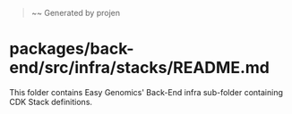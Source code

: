 > ~~ Generated by projen
# packages/back-end/src/infra/stacks/README.md
This folder contains Easy Genomics' Back-End infra sub-folder containing CDK Stack definitions.